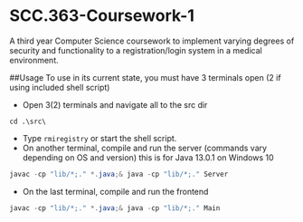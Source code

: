 # SCC.363-Coursework-1
A third year Computer Science coursework to implement varying degrees of security and functionality to a registration/login system in a medical environment.

##Usage
To use in its current state, you must have 3 terminals open (2 if using included shell script)

- Open 3(2) terminals and navigate all to the src dir
```
cd .\src\
```
- Type ```rmiregistry``` or start the shell script.
- On another terminal, compile and run the server (commands vary depending on OS and version) this is for Java 13.0.1 on Windows 10
```java
javac -cp "lib/*;." *.java;& java -cp "lib/*;." Server
```
- On the last terminal, compile and run the frontend
```java
javac -cp "lib/*;." *.java;& java -cp "lib/*;." Main
```
